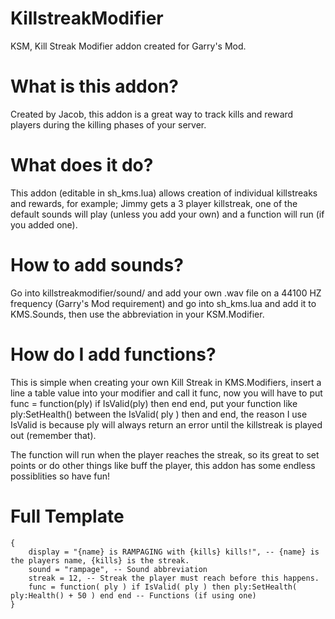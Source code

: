 # KillstreakModifier
KSM, Kill Streak Modifier addon created for Garry's Mod.

# What is this addon?
Created by Jacob, this addon is a great way to track kills and reward players during the killing phases of your server.

# What does it do?
This addon (editable in sh_kms.lua) allows creation of individual killstreaks and rewards, for example; Jimmy gets a 3 player killstreak, one of the default sounds will play (unless you add your own) and a function will run (if you added one).

# How to add sounds?
Go into killstreakmodifier/sound/ and add your own .wav file on a 44100 HZ frequency (Garry's Mod requirement) and go into sh_kms.lua and add it to KMS.Sounds, then use the abbreviation in your KSM.Modifier.

# How do I add functions?
This is simple when creating your own Kill Streak in KMS.Modifiers, insert a line a table value into your modifier and call it func, now you will have to put func = function(ply) if IsValid(ply) then end end, put your function like ply:SetHealth() between the IsValid( ply ) then and end, the reason I use IsValid is because ply will always return an error until the killstreak is played out (remember that).

The function will run when the player reaches the streak, so its great to set points or do other things like buff the player, this addon has some endless possiblities so have fun!

# Full Template
```
{
	display = "{name} is RAMPAGING with {kills} kills!", -- {name} is the players name, {kills} is the streak.
	sound = "rampage", -- Sound abbreviation
	streak = 12, -- Streak the player must reach before this happens.
	func = function( ply ) if IsValid( ply ) then ply:SetHealth( ply:Health() + 50 ) end end -- Functions (if using one)
}
```
